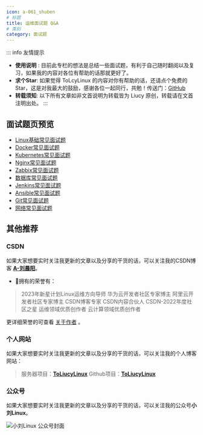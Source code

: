 ```yaml
---
icon: a-061_shuben
# 标题
title: 运维面试题 Q&A
# 类别
category: 面试题
---
```

::: info   友情提示
- **使用说明** : 目前此专栏的想法是总结一些面试题，有利于自己随时翻阅以及复习，如果我的内容对各位有帮助的话那就更好了。
- **求个Star**: 如果觉得 ToLcyLinux 的内容对你有帮助的话，还请点个免费的 Star，这是对我最大的鼓励，感谢各位一起同行，共勉！传送门：[GitHub](https://github.com/liuchenyang0703/ToLiucyLinux)
- **转载须知**: 以下所有文章如非文首说明为转载皆为 Liucy 原创，转载请在文首注明出处。
  :::

## 面试题页预览
- [Linux基础常见面试题](intervie_linux/intervie_linux.md)
- [Docker常见面试题](intervie_Docker/intervie_Docker.md)
- [Kubernetes常见面试题](intervie_Kubernetes/intervie_Kubernetes.md)
- [Nginx常见面试题](intervie_Nginx/intervie_Nginx.md)
- [Zabbix常见面试题](intervie_Zabbix/intervie_Zabbix.md)
- [数据库常见面试题](intervie_database/intervie_database.md)
- [Jenkins常见面试题](intervie_Jenkins/intervie_Jenkins.md)
- [Ansible常见面试题](intervie_Ansible/intervie_Ansible.md)
- [Git常见面试题](intervie_git/intervie_git.md)
- [网络常见面试题](intervie_network/intervie_network.md)


## 其他推荐
### CSDN
如果大家想要实时关注我更新的文章以及分享的干货的话，可以关注我的CSDN博客 [**A-刘晨阳**](https://blog.csdn.net/liu_chen_yang?type=blog)。
* 🏅拥有的荣誉有：
> 2023年新星计划Linux运维方向导师
> 华为云开发者社区专家博主
> 阿里云开发者社区专家博主
> CSDN博客专家
> CSDN内容合伙人
> CSDN-2022年度社区之星
> 运维领域优质创作者
> 云计算领域优质创作者



更详细荣誉的可查看 [关于作者](./about-the-author/readme.md) 。

### 个人网站
如果大家想要实时关注我更新的文章以及分享的干货的话，可以关注我的个人博客网站：
>服务器项目：[**ToLiucyLinux**](http://liuchenyang.top)
Github项目：[**ToLiucyLinux**](https://liuchenyang0703.github.io/ToLiucyLinux/)

### 公众号
如果大家想要实时关注我更新的文章以及分享的干货的话，可以关注我的公众号**小刘Linux**。


![小刘Linux 公众号封面](https://lcy-blog.oss-cn-beijing.aliyuncs.com/blog/202312142008812.png)